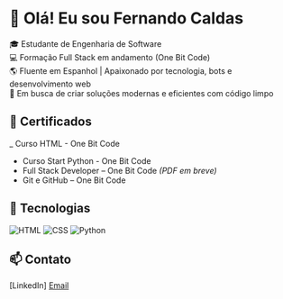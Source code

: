 # 👋 Olá! Eu sou Fernando Caldas

🎓 Estudante de Engenharia de Software  
💻 Formação Full Stack em andamento (One Bit Code)  
🌎 Fluente em Espanhol | Apaixonado por tecnologia, bots e desenvolvimento web  
🚀 Em busca de criar soluções modernas e eficientes com código limpo

## 🏅 Certificados
_ Curso HTML - One Bit Code
- Curso Start Python - One Bit Code
- Full Stack Developer – One Bit Code *(PDF em breve)*
- Git e GitHub – One Bit Code

## 🚀 Tecnologias

![HTML](https://img.shields.io/badge/HTML5-E34F26?style=flat&logo=html5&logoColor=white)
![CSS](https://img.shields.io/badge/CSS3-1572B6?style=flat&logo=css3&logoColor=white)
![Python](https://img.shields.io/badge/JavaScript-F7DF1E?style=flat&logo=javascript&logoColor=black)


## 📫 Contato

[LinkedIn]
[Email](fndcaldas@gmail.com)

